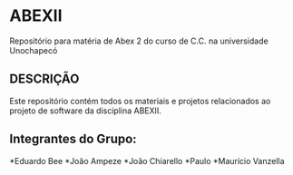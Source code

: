 # ABEXII
Repositório para matéria de Abex 2 do curso de C.C. na universidade Unochapecó
## DESCRIÇÃO
Este repositório contém todos os materiais e projetos relacionados ao projeto de software da disciplina ABEXII.
## Integrantes do Grupo: 
*Eduardo Bee 
*João Ampeze 
*João Chiarello 
*Paulo 
*Maurício Vanzella
